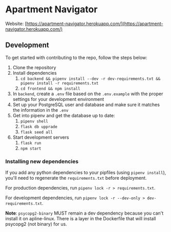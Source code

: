 # Apartment Navigator

Website: [https://apartment-navigator.herokuapp.com/](https://apartment-navigator.herokuapp.com/)

## Development

To get started with contributing to the repo, follow the steps below:

1. Clone the repository
2. Install dependencies
   1. `cd backend && pipenv install --dev -r dev-requirements.txt && pipenv install -r requirements.txt`
   2. `cd frontend && npm install`
3. In `backend`, create a `.env` file based on the `.env.example` with the proper settings for your development environment
4. Set up your PostgreSQL user and database and make sure it matches the information in the `.env`
5. Get into pipenv and get the database up to date:
   1. `pipenv shell`
   2. `flask db upprade`
   3. `flask seed all`
6. Start development servers
   1. `flask run`
   2. `npm start`

### Installing new dependencies

If you add any python dependencies to your pipfiles (using `pipenv install`), you'll need to regenerate the `requirements.txt` before deployment.

For production dependencies, run `pipenv lock -r > requirements.txt`.

For development dependencies, run `pipenv lock -r --dev-only > dev-requirements.txt`.

**Note**: `psycopg2-binary` MUST remain a dev dependency because you can't install it on apline-linux. There is a layer in the Dockerfile that will install psycopg2 (not binary) for us.
